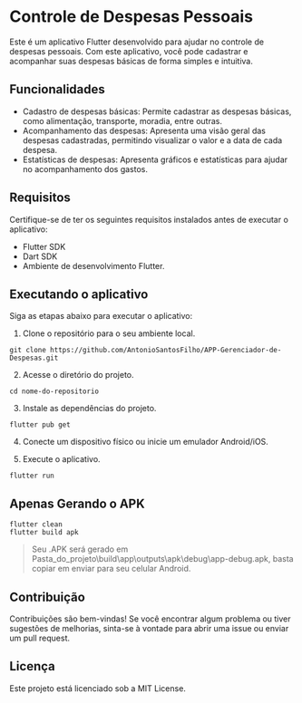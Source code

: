 # Controle de Despesas Pessoais

Este é um aplicativo Flutter desenvolvido para ajudar no controle de despesas pessoais. Com este aplicativo, você pode cadastrar e acompanhar suas despesas básicas de forma simples e intuitiva.

## Funcionalidades
- Cadastro de despesas básicas: Permite cadastrar as despesas básicas, como alimentação, transporte, moradia, entre outras.
- Acompanhamento das despesas: Apresenta uma visão geral das despesas cadastradas, permitindo visualizar o valor e a data de cada despesa.
- Estatísticas de despesas: Apresenta gráficos e estatísticas para ajudar no acompanhamento dos gastos.

## Requisitos

Certifique-se de ter os seguintes requisitos instalados antes de executar o aplicativo:

- Flutter SDK
- Dart SDK
- Ambiente de desenvolvimento Flutter.

## Executando o aplicativo

Siga as etapas abaixo para executar o aplicativo:

1. Clone o repositório para o seu ambiente local.

```
git clone https://github.com/AntonioSantosFilho/APP-Gerenciador-de-Despesas.git
```

2. Acesse o diretório do projeto.

```
cd nome-do-repositorio
```

3. Instale as dependências do projeto. 

```
flutter pub get
```

4. Conecte um dispositivo físico ou inicie um emulador Android/iOS.

5. Execute o aplicativo.

```
flutter run
```

## Apenas Gerando o APK


```
flutter clean
flutter build apk
```

> Seu .APK será gerado em Pasta_do_projeto\build\app\outputs\apk\debug\app-debug.apk, basta copiar em enviar para seu celular Android.


## Contribuição
Contribuições são bem-vindas! Se você encontrar algum problema ou tiver sugestões de melhorias, sinta-se à vontade para abrir uma issue ou enviar um pull request.

## Licença
Este projeto está licenciado sob a MIT License.